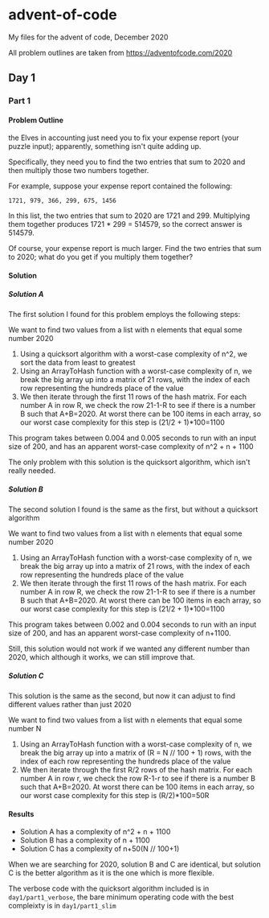 # advent-of-code
 My files for the advent of code, December 2020

All problem outlines are taken from https://adventofcode.com/2020

## Day 1
### Part 1
#### Problem Outline
the Elves in accounting just need you to fix your expense report (your puzzle input); apparently, something isn't quite adding up.

Specifically, they need you to find the two entries that sum to 2020 and then multiply those two numbers together.

For example, suppose your expense report contained the following:

`1721, 979, 366, 299, 675, 1456`

In this list, the two entries that sum to 2020 are 1721 and 299. Multiplying them together produces 1721 * 299 = 514579, so the correct answer is 514579.

Of course, your expense report is much larger. Find the two entries that sum to 2020; what do you get if you multiply them together?

#### Solution
##### Solution A
The first solution I found for this problem employs the following steps:

We want to find two values from a list with n elements that equal some number 2020

1. Using a quicksort algorithm with a worst-case complexity of n^2, we sort the data from least to greatest
2. Using an ArrayToHash function with a worst-case complexity of n, we break the big array up into a matrix of 21 rows, with the index of each row representing the hundreds place of the value
3. We then iterate through the first 11 rows of the hash matrix. For each number A in row R, we check the row 21-1-R to see if there is a number B such that A+B=2020. At worst there can be 100 items in each array, so our worst case complexity for this step is (21/2 + 1)*100=1100

This program takes between 0.004 and 0.005 seconds to run with an input size of 200, and has an apparent worst-case complexity of n^2 + n + 1100

The only problem with this solution is the quicksort algorithm, which isn't really needed. 

##### Solution B
The second solution I found is the same as the first, but without a quicksort algorithm

We want to find two values from a list with n elements that equal some number 2020

1. Using an ArrayToHash function with a worst-case complexity of n, we break the big array up into a matrix of 21 rows, with the index of each row representing the hundreds place of the value
2. We then iterate through the first 11 rows of the hash matrix. For each number A in row R, we check the row 21-1-R to see if there is a number B such that A+B=2020. At worst there can be 100 items in each array, so our worst case complexity for this step is (21/2 + 1)*100=1100

This program takes between 0.002 and 0.004 seconds to run with an input size of 200, and has an apparent worst-case complexity of n+1100.

Still, this solution would not work if we wanted any different number than 2020, which although it works, we can still improve that.

##### Solution C
This solution is the same as the second, but now it can adjust to find different values rather than just 2020

We want to find two values from a list with n elements that equal some number N

1. Using an ArrayToHash function with a worst-case complexity of n, we break the big array up into a matrix of (R = N // 100 + 1) rows, with the index of each row representing the hundreds place of the value
2. We then iterate through the first R/2 rows of the hash matrix. For each number A in row r, we check the row R-1-r to see if there is a number B such that A+B=2020. At worst there can be 100 items in each array, so our worst case complexity for this step is (R/2)*100=50R

#### Results
- Solution A has a complexity of n^2 + n + 1100
- Solution B has a complexity of n + 1100
- Solution C has a complexity of n+50(N // 100+1)

When we are searching for 2020, solution B and C are identical, but solution C is the better algorithm as it is the one which is more flexible.

The verbose code with the quicksort algorithm included is in `day1/part1_verbose`, the bare minimum operating code with the best compleixty is in `day1/part1_slim`